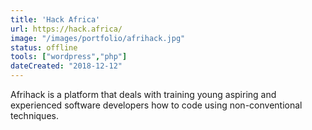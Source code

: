 ```yaml
---
title: 'Hack Africa'
url: https://hack.africa/
image: "/images/portfolio/afrihack.jpg"
status: offline
tools: ["wordpress","php"]
dateCreated: "2018-12-12"
---
```


Afrihack is a platform that deals with training young aspiring and experienced software developers how to code using non-conventional techniques.